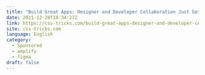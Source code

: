 ```yaml
---
title: "Build Great Apps: Designer and Developer Collaboration Just Got Easier"
date: 2021-12-20T18:34:27Z
link: https://css-tricks.com/build-great-apps-designer-and-developer-collaboration-just-got-easier/?utm_medium=RSS&utm_source=news.12bit.vn
site: css-tricks.com
language: English
category:
  - Sponsored
  - amplify
  - figma
draft: false
---
```

